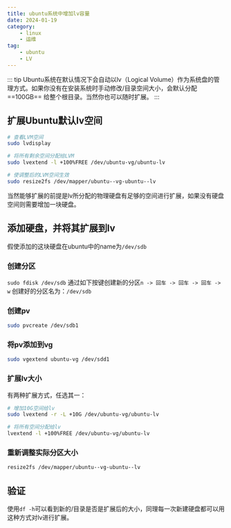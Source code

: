 ```yaml
---
title: ubuntu系统中增加lv容量
date: 2024-01-19
category:
    - linux
    - 运维
tag: 
    - ubuntu
    - LV
---
```


::: tip
Ubuntu系统在默认情况下会自动以lv（Logical Volume）作为系统盘的管理方式。如果你没有在安装系统时手动修改/目录空间大小，会默认分配 ==100GB== 给整个根目录。当然你也可以随时扩展。
:::

## 扩展Ubuntu默认lv空间

```zsh
# 查看LVM空间
sudo lvdisplay

# 将所有剩余空间分配给LVM
sudo lvextend -l +100%FREE /dev/ubuntu-vg/ubuntu-lv

# 使调整后的LVM空间生效
sudo resize2fs /dev/mapper/ubuntu--vg-ubuntu--lv
```

当然能够扩展的前提是lv所分配的物理硬盘有足够的空间进行扩展，如果没有硬盘空间则需要增加一块硬盘。

## 添加硬盘，并将其扩展到lv

假使添加的这块硬盘在ubuntu中的name为`/dev/sdb`

### 创建分区

`sudo fdisk /dev/sdb` 通过如下按键创建新的分区`n -> 回车 -> 回车 -> 回车 -> w`
创建好的分区名为：`/dev/sdb` 

### 创建pv

```bash
sudo pvcreate /dev/sdb1
```

### 将pv添加到vg

```bash
sudo vgextend ubuntu-vg /dev/sdd1
```

### 扩展lv大小

有两种扩展方式，任选其一：

```bash
# 增加10G空间给lv
sudo lvextend -r -L +10G /dev/ubuntu-vg/ubuntu-lv

# 将所有空间分配给lv
lvextend -l +100%FREE /dev/ubuntu-vg/ubuntu-lv
```

### 重新调整实际分区大小

```bash
resize2fs /dev/mapper/ubuntu--vg-ubuntu--lv
```

## 验证

使用`df -h`可以看到新的/目录是否是扩展后的大小，同理每一次新建硬盘都可以用这种方式对lv进行扩展。
